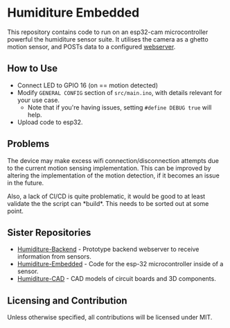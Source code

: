 # Humiditure Embedded

This repository contains code to run on an esp32-cam microcontroller powerful the humiditure sensor suite. It utilises the camera as a ghetto motion sensor, and POSTs data to a configured [webserver](#sister-repositories).

## How to Use
- Connect LED to GPIO 16 (on == motion detected)
- Modify `GENERAL CONFIG` section of `src/main.ino`, with details relevant for your use case.
    - Note that if you're having issues, setting `#define DEBUG true` will help.
- Upload code to esp32.

## Problems

The device may make excess wifi connection/disconnection attempts due to the current motion sensing implementation. This can be improved by altering the implementation of the motion detection, if it becomes an issue in the future.

Also, a lack of CI/CD is quite problematic, it would be good to at least validate the the script can \*build*. This needs to be sorted out at some point.

## Sister Repositories
- [Humiditure-Backend](https://github.com/JosiahBull/humiditure-backend) - Prototype backend webserver to receive information from sensors.
- [Humiditure-Embedded](https://github.com/JosiahBull/humiditure-embedded) - Code for the esp-32 microcontroller inside of a sensor.
- [Humiditure-CAD](https://github.com/sam-taiff/humiditure-cad) - CAD models of circuit boards and 3D components.

## Licensing and Contribution
Unless otherwise specified, all contributions will be licensed under MIT.
